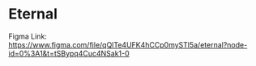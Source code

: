 # Eternal
Figma Link:
https://www.figma.com/file/qQlTe4UFK4hCCp0mySTl5a/eternal?node-id=0%3A1&t=tSBypq4Cuc4NSak1-0
